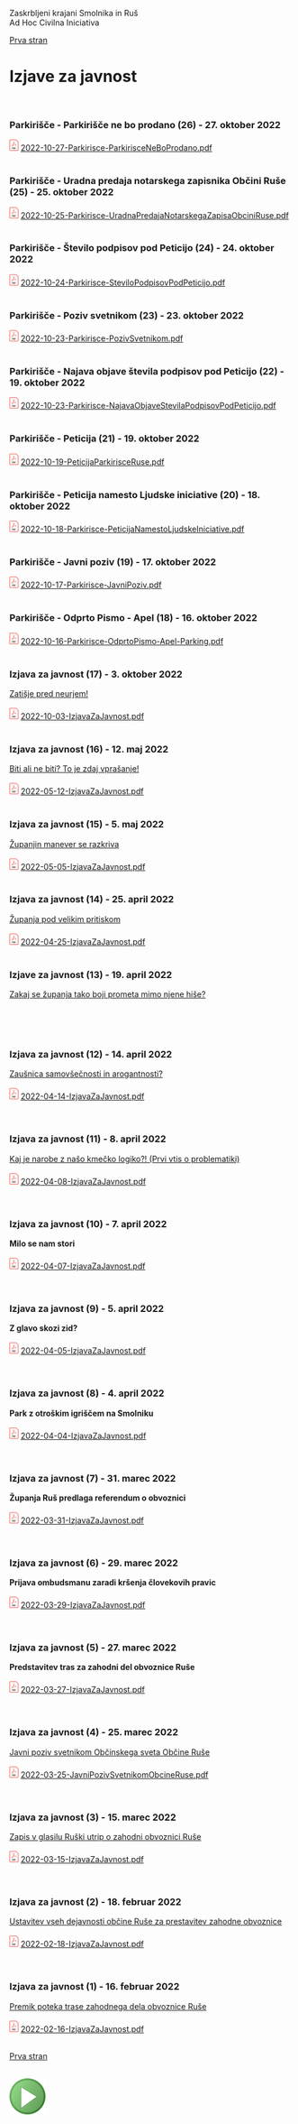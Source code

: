 
Zaskrbljeni krajani Smolnika in Ruš
<br/>
Ad Hoc Civilna Iniciativa 

[Prva stran](index.md)

# Izjave za javnost
<br/>


### Parkirišče - Parkirišče ne bo prodano (26) - 27. oktober 2022
<!-- [Zatišje pred neurjem!](./2022-10-03-IzjavaZaJavnost.md)   -->
<!-- <br/> -->
<!-- <br/> -->
![PDF](./pic/pdf16.png)
[2022-10-27-Parkirisce-ParkirisceNeBoProdano.pdf](./pdf/2022-10-27-Parkirisce-ParkirisceNeBoProdano.pdf)
<br/>
<br/>


### Parkirišče - Uradna predaja notarskega zapisnika Občini Ruše (25) - 25. oktober 2022
<!-- [Zatišje pred neurjem!](./2022-10-03-IzjavaZaJavnost.md)   -->
<!-- <br/> -->
<!-- <br/> -->
![PDF](./pic/pdf16.png)
[2022-10-25-Parkirisce-UradnaPredajaNotarskegaZapisaObciniRuse.pdf](./pdf/2022-10-25-Parkirisce-UradnaPredajaNotarskegaZapisaObciniRuse.pdf)
<br/>
<br/>


### Parkirišče - Število podpisov pod Peticijo (24) - 24. oktober 2022
<!-- [Zatišje pred neurjem!](./2022-10-03-IzjavaZaJavnost.md)   -->
<!-- <br/> -->
<!-- <br/> -->
![PDF](./pic/pdf16.png)
[2022-10-24-Parkirisce-SteviloPodpisovPodPeticijo.pdf](./pdf/2022-10-24-Parkirisce-SteviloPodpisovPodPeticijo.pdf)
<br/>
<br/>


### Parkirišče - Poziv svetnikom (23) - 23. oktober 2022
<!-- [Zatišje pred neurjem!](./2022-10-03-IzjavaZaJavnost.md)   -->
<!-- <br/> -->
<!-- <br/> -->
![PDF](./pic/pdf16.png)
[2022-10-23-Parkirisce-PozivSvetnikom.pdf](./pdf/2022-10-23-Parkirisce-PozivSvetnikom.pdf)
<br/>
<br/>


### Parkirišče - Najava objave števila podpisov pod Peticijo (22) - 19. oktober 2022
<!-- [Zatišje pred neurjem!](./2022-10-03-IzjavaZaJavnost.md)   -->
<!-- <br/> -->
<!-- <br/> -->
![PDF](./pic/pdf16.png)
[2022-10-23-Parkirisce-NajavaObjaveStevilaPodpisovPodPeticijo.pdf](./pdf/2022-10-23-Parkirisce-NajavaObjaveStevilaPodpisovPodPeticijo.pdf)
<br/>
<br/>


### Parkirišče - Peticija (21) - 19. oktober 2022
<!-- [Zatišje pred neurjem!](./2022-10-03-IzjavaZaJavnost.md)   -->
<!-- <br/> -->
<!-- <br/> -->
![PDF](./pic/pdf16.png)
[2022-10-19-PeticijaParkirisceRuse.pdf](./pdf/2022-10-19-PeticijaParkirisceRuse.pdf)
<br/>
<br/>


### Parkirišče - Peticija namesto Ljudske iniciative (20) - 18. oktober 2022
<!-- [Zatišje pred neurjem!](./2022-10-03-IzjavaZaJavnost.md)   -->
<!-- <br/> -->
<!-- <br/> -->
![PDF](./pic/pdf16.png)
[2022-10-18-Parkirisce-PeticijaNamestoLjudskeIniciative.pdf](./pdf/2022-10-18-Parkirisce-PeticijaNamestoLjudskeIniciative.pdf)
<br/>
<br/>


### Parkirišče - Javni poziv (19) - 17. oktober 2022
<!-- [Zatišje pred neurjem!](./2022-10-03-IzjavaZaJavnost.md)   -->
<!-- <br/> -->
<!-- <br/> -->
![PDF](./pic/pdf16.png)
[2022-10-17-Parkirisce-JavniPoziv.pdf](./pdf/2022-10-17-Parkirisce-JavniPoziv.pdf)
<br/>
<br/>


### Parkirišče - Odprto Pismo - Apel (18) - 16. oktober 2022
<!-- [Zatišje pred neurjem!](./2022-10-03-IzjavaZaJavnost.md)   -->
<!-- <br/> -->
<!-- <br/> -->
![PDF](./pic/pdf16.png)
[2022-10-16-Parkirisce-OdprtoPismo-Apel-Parking.pdf](./pdf/2022-10-16-Parkirisce-OdprtoPismo-Apel-Parking.pdf)
<br/>
<br/>


### Izjava za javnost (17) - 3. oktober 2022
[Zatišje pred neurjem!](./2022-10-03-IzjavaZaJavnost.md) 
<br/>
<br/>
![PDF](./pic/pdf16.png)
[2022-10-03-IzjavaZaJavnost.pdf](./pdf/2022-10-03-IzjavaZaJavnost.pdf)
<br/>
<br/>


### Izjava za javnost (16) - 12. maj 2022
[Biti ali ne biti? To je zdaj vprašanje!](./2022-05-12-IzjavaZaJavnost.md) 
<br/>
<br/>
![PDF](./pic/pdf16.png)
[2022-05-12-IzjavaZaJavnost.pdf](./pdf/2022-05-12-IzjavaZaJavnost.pdf)
<br/>
<br/>


### Izjava za javnost (15) - 5. maj 2022
[Županjin manever se razkriva](./2022-05-05-IzjavaZaJavnost.md) 
<br/>
<br/>
![PDF](./pic/pdf16.png)
[2022-05-05-IzjavaZaJavnost.pdf](./pdf/2022-05-05-IzjavaZaJavnost.pdf)
<br/>
<br/>


### Izjava za javnost (14) - 25. april 2022
[Županja pod velikim pritiskom](./2022-04-25-IzjavaZaJavnost.md) 
<br/>
<br/>
![PDF](./pic/pdf16.png)
[2022-04-25-IzjavaZaJavnost.pdf](./pdf/2022-04-25-IzjavaZaJavnost.pdf)
<br/>
<br/>


<!--  ### Odprto pismo predsedniku Nove Slovenije g. Mateju Toninu (14) - 20. april 2022  -->
<!--  [Odprto pismo Mateju Toninu](./2022-04-20-IzjavaZaJavnost.md)  -->
<!--  ![PDF](./pic/pdf16.png)  -->
<!--  [2022-04-20-OdprtoPismoMatejuToninu.pdf](./pdf/2022-04-20-OdprtoPismoMatejuToninu.pdf)   -->
<!--  <br/>  -->
<!--  <br/>  -->


### Izjave za javnost (13) - 19. april 2022
[Zakaj se županja tako boji prometa mimo njene hiše?](./2022-04-19-IzjavaZaJavnost.md) 
<br/>
<br/>
<!-- ![PDF](./pic/pdf16.png)   -->
<!-- [2022-04-14-IzjavaZaJavnost.pdf](./pdf/2022-04-14-IzjavaZaJavnost.pdf)	  -->
<br/>
<br/>


### Izjava za javnost (12) - 14. april 2022
[Zaušnica samovšečnosti in arogantnosti?](./2022-04-14-IzjavaZaJavnost.md) 
<br/>
<br/>
![PDF](./pic/pdf16.png)
[2022-04-14-IzjavaZaJavnost.pdf](./pdf/2022-04-14-IzjavaZaJavnost.pdf)	
<br/>
<br/>


### Izjava za javnost (11) - 8. april 2022
[Kaj je narobe z našo kmečko logiko?! (Prvi vtis o problematiki)](./index-prvi-vtis.md)
<br/>
<br/>
![PDF](./pic/pdf16.png)
[2022-04-08-IzjavaZaJavnost.pdf](./pdf/2022-04-08-IzjavaZaJavnost.pdf)	
<br/>
<br/>


### Izjava za javnost (10) - 7. april 2022
<!-- [Milo se nam stori](2022-04-07-IzjavaZaJavnost.md) -->
**Milo se nam stori**
<br/>
<br/>
![PDF](./pic/pdf16.png)
[2022-04-07-IzjavaZaJavnost.pdf](./pdf/2022-04-07-IzjavaZaJavnost.pdf)	
<br/>
<br/>


### Izjava za javnost (9) - 5. april 2022
<!-- [Z glavo skozi zid?](2022-04-05-IzjavaZaJavnost.md) -->
**Z glavo skozi zid?**
<br/>
<br/>
![PDF](./pic/pdf16.png)
[2022-04-05-IzjavaZaJavnost.pdf](./pdf/2022-04-05-IzjavaZaJavnost.pdf)	
<br/>
<br/>


### Izjava za javnost (8) - 4. april 2022
<!-- [Park z otroškim igriščem na Smolniku](2022-04-04-IzjavaZaJavnost.md) -->
**Park z otroškim igriščem na Smolniku**
<br/>
<br/>
![PDF](./pic/pdf16.png)
[2022-04-04-IzjavaZaJavnost.pdf](./pdf/2022-04-04-IzjavaZaJavnost.pdf)	
<br/>
<br/>


<!-- ### Odprto pismo (7.5) - 1. april 2022 -->
<!-- [Odprto pismo časniku Večer](2022-04-01-OdprtoPismo.md) -->
<!-- **Odprto pismo časniku Večer** -->
<!-- <br/> -->
<!-- <br/> -->
<!-- ![PDF](./pic/pdf16.png) -->
<!-- [2022-03-31-OdprtoPismo.pdf](./pdf/2022-03-31-OdprtoPismo.pdf)	 -->
<!-- <br/> -->
<!-- <br/> -->


### Izjava za javnost (7) - 31. marec 2022
<!-- [Županja Ruš predlaga referendum o obvoznici](2022-03-31-IzjavaZaJavnost.md) -->
**Županja Ruš predlaga referendum o obvoznici**
<br/>
<br/>
![PDF](./pic/pdf16.png)
[2022-03-31-IzjavaZaJavnost.pdf](./pdf/2022-03-31-IzjavaZaJavnost.pdf)	
<br/>
<br/>


### Izjava za javnost (6) - 29. marec 2022
<!-- [Prijava ombudsmanu zaradi kršenja človekovih pravic](2022-03-27-IzjavaZaJavnost.md) -->
**Prijava ombudsmanu zaradi kršenja človekovih pravic**
<br/>
<br/>
![PDF](./pic/pdf16.png)
[2022-03-29-IzjavaZaJavnost.pdf](./pdf/2022-03-29-IzjavaZaJavnost.pdf)	
<br/>
<br/>

### Izjava za javnost (5) - 27. marec 2022
<!-- [Predstavitev tras za zahodni del obvoznice Ruše](2022-03-27-IzjavaZaJavnost.md) -->
**Predstavitev tras za zahodni del obvoznice Ruše**
<br/>
<br/>
![PDF](./pic/pdf16.png)
[2022-03-27-IzjavaZaJavnost.pdf](./pdf/2022-03-27-IzjavaZaJavnost.pdf)	
<br/>
<br/>

### Izjava za javnost (4) - 25. marec 2022
[Javni poziv svetnikom Občinskega sveta Občine Ruše](2022-03-25-JavniPozivSvetnikomObcineRuse.md)
<br/>
<br/>
![PDF](./pic/pdf16.png)
[2022-03-25-JavniPozivSvetnikomObcineRuse.pdf](./pdf/2022-03-25-JavniPozivSvetnikomObcineRuse.pdf)	
<br/>
<br/>


### Izjava za javnost (3) - 15. marec 2022
[Zapis v glasilu Ruški utrip o zahodni obvoznici Ruše](2022-03-15-IzjavaZaJavnost.md)
<br/>
<br/>
![PDF](./pic/pdf16.png)
[2022-03-15-IzjavaZaJavnost.pdf](./pdf/2022-03-15-IzjavaZaJavnost.pdf)	
<br/>
<br/>

	
### Izjava za javnost (2) - 18. februar 2022
[Ustavitev vseh dejavnosti občine Ruše za prestavitev zahodne obvoznice](2022-02-18-IzjavaZaJavnost.md)
<br/>
<br/>
![PDF](./pic/pdf16.png)
[2022-02-18-IzjavaZaJavnost.pdf](./pdf/2022-02-18-IzjavaZaJavnost.pdf)	
<br/>
<br/>
	
### Izjava za javnost (1) - 16. februar 2022
[Premik poteka trase zahodnega dela obvoznice Ruše](2022-02-16-IzjavaZaJavnost.md)
<br/>
<br/>
![PDF](./pic/pdf16.png)
[2022-02-16-IzjavaZaJavnost.pdf](./pdf/2022-02-16-IzjavaZaJavnost.pdf)
<br/>
<br/>


[Prva stran](index.md)
<br/>
<br/>

![GIT](./pic/status_work_green_64x64.png)